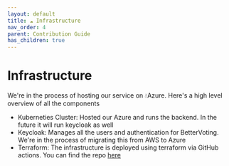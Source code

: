 ```yaml
---
layout: default
title: ☁️ Infrastructure
nav_order: 4
parent: Contribution Guide
has_children: true
---
```


# Infrastructure

We're in the process of hosting our service on 💧Azure. Here's a high level overview of all the components

 * Kuberneties Cluster: Hosted our Azure and runs the backend. In the future it will run keycloak as well
 * Keycloak: Manages all the users and authentication for BetterVoting. We're in the process of migrating this from AWS to Azure
 * Terraform: The infrastructure is deployed using terraform via GitHub actions. You can find the repo [here](https://github.com/Equal-Vote/terraform)
